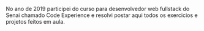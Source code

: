 No ano de 2019 participei do curso para desenvolvedor web fullstack do Senai chamado Code Experience e resolvi postar aqui todos os exercicios e projetos feitos em aula.
